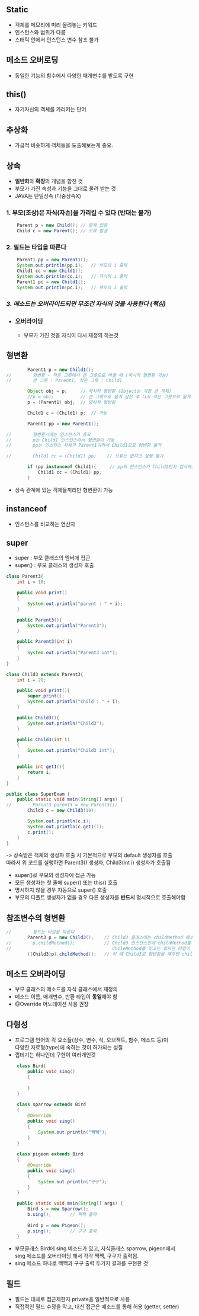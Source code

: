 ## Static
- 객체를 메모리에 미리 올려놓는 키워드
- 인스턴스와 범위가 다름
- 스태틱 안에서 인스턴스 변수 참조 불가

## 메소드 오버로딩
- 동일한 기능의 함수에서 다양한 매개변수를 받도록 구현

## this()
- 자기자신의 객체를 가리키는 단어

## 추상화
- 가급적 비슷하게 객체들을 도출해보는게 중요.

## 상속
- **일반화**와 **확장**의 개념을 합친 것
- 부모가 가진 속성과 기능을 그대로 물려 받는 것
- JAVA는 단일상속 (다중상속X)
### 1. 부모(조상)은 자식(자손)을 가리킬 수 있다 (반대는 불가)
```java
    Parent p = new Child(); // 문제 없음
    Child c = new Parent(); // 오류 발생
```
### 2. 필드는 타입을 따른다
```java
    Parent1 pp = new Parent1();
    System.out.println(pp.i);   // 부모의 i 출력
    Child1 cc = new Child1();
    System.out.println(cc.i);   // 자식의 i 출력
    Parent1 pc = new Child1();
    System.out.println(pc.i);   // 부모의 i 출력
```
### ***3. 메소드는 오버라이드되면 무조건 자식의 것을 사용한다 (핵심)***
- ### 오버라이딩
    - 부모가 가진 것을 자식이 다시 재정의 하는것

## 형변환
```java
        Parent1 p = new Child1();
//        형변환 - 작은 그릇에서 큰 그릇으로 바꿀 때 (묵시적 형변환 가능)
//        큰 그릇 : Parent1, 작은 그릇 : Child1

        Object obj = p;     // 묵시적 형변환 (Object는 가장 큰 객체)
        //p = obj;          // 큰 그릇으로 옮겨 담은 후 다시 작은 그릇으로 옮겨 담을 때 오류 발생
        p = (Parent1) obj;  // 명시적 형변환

        Child1 c = (Child1) p;  // 가능

        Parent1 pp = new Parent1();

//        형변환시에는 인스턴스가 중요
//        p는 Child1 인스턴스라서 형변환이 가능
//        pp는 인스턴스 자체가 Parent1이라서 Child1으로 형변환 불가

//        Child1 cc = (Child1) pp;    // 오류는 없지만 실행 불가

        if (pp instanceof Child1){     // pp의 인스턴스가 Child1인지 검사하고 맞다면 형변환
            Child1 cc = (Child1) pp;
        }
```
- 상속 관계에 있는 객체들끼리만 형변환이 가능


## instanceof
- 인스턴스를 비교하는 연산자

## super
- super : 부모 클래스의 멤버에 접근
- super() : 부모 클래스의 생성자 호출
```java
class Parent3{
    int i = 10;

    public void print()
    {
        System.out.println("parent : " + i);
    }

    public Parent3(){
        System.out.println("Parent3");
    }

    public Parent3(int i)
    {
        System.out.println("Parent3 int");
    }
}

class Child3 extends Parent3{
    int i = 20;

    public void print(){
        super.print();
        System.out.println("child : " + i);
    }

    public Child3(){
        System.out.println("Child3");   
    }

    public Child3(int i)
    {
        System.out.println("Child3 int");
    }

    public int getI(){
        return i;
    }
}

public class SuperExam {
    public static void main(String[] args) {
//        Parent3 parent3 = new Parent3();
        Child3 c = new Child3(10);

        System.out.println(c.i);
        System.out.println(c.getI());
        c.print();
    }
}
```
-> 상속받은 객체의 생성자 호출 시 기본적으로 부모의 default 생성자를 호출  
따라서 위 코드를 실행하면 Parent3() 생성자, Child3(int i) 생성자가 호출됨


- super()로 부모의 생성자에 접근 가능
- 모든 생성자는 첫 줄에 super() 또는 this() 호출
- 명시하지 않을 경우 자동으로  super() 호출
- 부모의 디폴트 생성자가 없을 경우 다른 생성자를 **반드시** 명시적으로 호출해야함


## 참조변수의 형변환
```java
//        필드는 타입을 따른다
        Parent3 p = new Child3();    // Child3 클래스에는 childMethod 메소드가 있음
//        p.childMethod();           // Child3 인스턴스인데 childMethod를 못쓰는 이유
//                                      chileMethod를 갖고는 있지만 타입이 Parent3이기 때문에 자신이 물려준것만 사용가능
        ((Child3)p).childMethod();   // 이 때 Child3로 형변환을 해주면 childMethod를 사용이 가능
```

## 메소드 오버라이딩
- 부모 클래스의 메소드를 자식 클래스에서 재정의
- 메소드 이름, 매개변수, 반환 타입이 **동일**해야 함
- @Override 어노테이션 사용 권장

## 다형성
- 프로그램 언어의 각 요소들(상수, 변수, 식, 오브젝트, 함수, 메소드 등)이  
다양한 자료형(type)에 속하는 것이 허가되는 성질
- 껍데기는 하나인데 구현이 여러개인것
```java
    class Bird{
        public void sing()
        {
            
        }
    }
    
    class sparrow extends Bird
    {
        @Override
        public void sing()
        {
            System.out.println("짹짹");
        }
    }
    
    class pigeon extends Bird
    {
        @Override
        public void sing()
        {
            System.out.println("구구");
        }
    }

    public static void main(String[] args) {
        Bird s = new Sparrow();
        b.sing();       // 짹짹 출력
        
        Bird p = new Pigeon();
        p.sing();       // 구구 출력
    }

```
- 부모클래스 Bird에 sing 메소드가 있고, 자식클래스 sparrow, pigeon에서  
sing 메소드를 오버라이딩 해서 각각 짹짹, 구구가 출력됨.
- sing 메소드 하나로 짹짹과 구구 출력 두가지 결과를 구현한 것

## 필드
- 필드는 대체로 접근제한자 private을 일반적으로 사용
- 직접적인 필드 수정을 막고, 대신 접근은 메소드를 통해 허용 (getter, setter)
